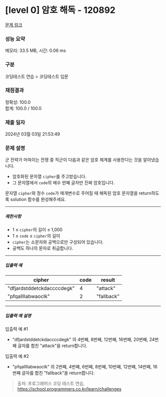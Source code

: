 # [level 0] 암호 해독 - 120892 

[문제 링크](https://school.programmers.co.kr/learn/courses/30/lessons/120892) 

### 성능 요약

메모리: 33.5 MB, 시간: 0.06 ms

### 구분

코딩테스트 연습 > 코딩테스트 입문

### 채점결과

정확성: 100.0<br/>합계: 100.0 / 100.0

### 제출 일자

2024년 03월 03일 21:53:49

### 문제 설명

<p>군 전략가 머쓱이는 전쟁 중 적군이 다음과 같은 암호 체계를 사용한다는 것을 알아냈습니다.</p>

<ul>
<li>암호화된 문자열 <code>cipher</code>를 주고받습니다.</li>
<li>그 문자열에서 <code>code</code>의 배수 번째 글자만 진짜 암호입니다.</li>
</ul>

<p>문자열 <code>cipher</code>와 정수 <code>code</code>가 매개변수로 주어질 때 해독된 암호 문자열을 return하도록 solution 함수를 완성해주세요.</p>

<hr>

<h5>제한사항</h5>

<ul>
<li>1 ≤ <code>cipher</code>의 길이 ≤ 1,000</li>
<li>1 ≤ <code>code</code> ≤ <code>cipher</code>의 길이</li>
<li><code>cipher</code>는 소문자와 공백으로만 구성되어 있습니다.</li>
<li>공백도 하나의 문자로 취급합니다.</li>
</ul>

<hr>

<h5>입출력 예</h5>
<table class="table">
        <thead><tr>
<th>cipher</th>
<th>code</th>
<th>result</th>
</tr>
</thead>
        <tbody><tr>
<td>"dfjardstddetckdaccccdegk"</td>
<td>4</td>
<td>"attack"</td>
</tr>
<tr>
<td>"pfqallllabwaoclk"</td>
<td>2</td>
<td>"fallback"</td>
</tr>
</tbody>
      </table>
<hr>

<h5>입출력 예 설명</h5>

<p>입출력 예 #1</p>

<ul>
<li>"dfjardstddetckdaccccdegk" 의 4번째, 8번째, 12번째, 16번째, 20번째, 24번째 글자를 합친 "attack"을 return합니다.</li>
</ul>

<p>입출력 예 #2</p>

<ul>
<li>"pfqallllabwaoclk" 의 2번째, 4번째, 6번째, 8번째, 10번째, 12번째, 14번째, 16번째 글자를 합친 "fallback"을 return합니다.</li>
</ul>


> 출처: 프로그래머스 코딩 테스트 연습, https://school.programmers.co.kr/learn/challenges
